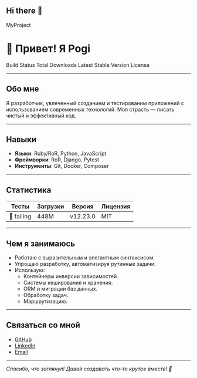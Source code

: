## Hi there 👋

<!--
**pogi09/pogi09** is a ✨ _special_ ✨ repository because its `README.md` (this file) appears on your GitHub profile.

Here are some ideas to get you started:

- 🔭 I’m currently working on ...
- 🌱 I’m currently learning ...
- 👯 I’m looking to collaborate on ...
- 🤔 I’m looking for help with ...
- 💬 Ask me about ...
- 📫 How to reach me: ...
- 😄 Pronouns: ...
- ⚡ Fun fact: ...
-->
MyProject

# 👋 Привет! Я Pogi

Build Status Total Downloads Latest Stable Version License

---

## Обо мне
Я разработчик, увлеченный созданием и тестированим приложений с использованием современных технологий. Моя страсть — писать чистый и эффективный код.

---

## Навыки
- **Языки**: Ruby/RoR, Python, JavaScript
- **Фреймворки**: RoR, Django, Pytest
- **Инструменты**: Git, Docker, Composer

---

## Статистика
| Тесты      | Загрузки  | Версия    | Лицензия |
|------------|-----------|-----------|----------|
| 🔴 failing | 448M      | v12.23.0  | MIT      |

---

## Чем я занимаюсь
- Работаю с выразительным и элегантным синтаксисом.
- Упрощаю разработку, автоматизируя рутинные задачи.
- Использую:
  - Контейнеры инверсии зависимостей.
  - Системы кеширования и хранения.
  - ORM и миграции баз данных.
  - Обработку задач.
  - Маршрутизацию.

---

## Связаться со мной
- [GitHub](https://github.com/pogi09)
- [LinkedIn](https://www.linkedin.com/in/oleg-polishchuk-b829a4168)
- [Email](mailto:polischykpogi@gmail.com)

---

*Спасибо, что заглянул! Давай создавать что-то крутое вместе! 🚀*
